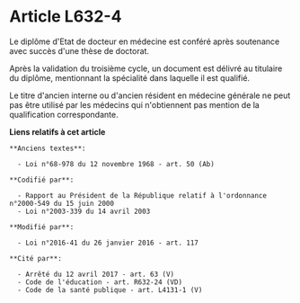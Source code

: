 # Article L632-4

Le diplôme d'Etat de docteur en médecine est conféré après soutenance avec succès d'une thèse de doctorat.

Après la validation du troisième cycle, un document est délivré au titulaire du diplôme, mentionnant  la spécialité dans
laquelle il est qualifié.

Le titre d'ancien interne ou d'ancien résident en médecine générale ne peut pas être utilisé par les médecins qui
n'obtiennent pas mention de la qualification correspondante.

**Liens relatifs à cet article**

	**Anciens textes**:

	  - Loi n°68-978 du 12 novembre 1968 - art. 50 (Ab)

	**Codifié par**:

	  - Rapport au Président de la République relatif à l'ordonnance n°2000-549 du 15 juin 2000
	  - Loi n°2003-339 du 14 avril 2003

	**Modifié par**:

	  - Loi n°2016-41 du 26 janvier 2016 - art. 117

	**Cité par**:

	  - Arrêté du 12 avril 2017 - art. 63 (V)
	  - Code de l'éducation - art. R632-24 (VD)
	  - Code de la santé publique - art. L4131-1 (V)
